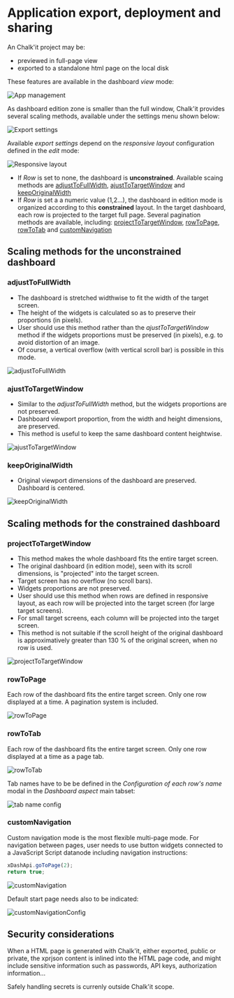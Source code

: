 # Application export, deployment and sharing

An Chalk'it project may be:

* previewed in full-page view
* exported to a standalone html page on the local disk

These features are available in the dashboard *view* mode:

![App management](./png/app-management.png "App management")

As dashboard edition zone is smaller than the full window, Chalk'it provides several scaling methods, available under the settings menu shown below:

![Export settings](./png/export-settings.png "Export settings")

Available *export settings* depend on the *responsive layout* configuration defined in the *edit* mode:

![Responsive layout](./png/dashboard-layout.png "Responsive layout")

- If *Row* is set to none, the dashboard is **unconstrained**. Available scaing methods are [adjustToFullWidth](#adjusttofullwidth), [ajustToTargetWindow](#ajusttotargetwindow) and [keepOriginalWidth](#keeporiginalwidth)
- If *Row* is set a a numeric value (1,2...), the dashboard in edition mode is organized according to this **constrained** layout. In the target dashboard, each row is projected to the target full page. Several pagination methods are available, including: [projectToTargetWindow](#projecttotargetwindow), [rowToPage](#rowtopage), [rowToTab](#rowtotab) and [customNavigation](#customnavigation)

## Scaling methods for the unconstrained dashboard

### adjustToFullWidth

- The dashboard is stretched widthwise to fit the width of the target screen.
- The height of the widgets is calculated so as to preserve their proportions (in pixels).
- User should use this method rather than the *ajustToTargetWindow* method if the widgets proportions must be preserved (in pixels), e.g. to avoid distortion of an image.
- Of course, a vertical overflow (with vertical scroll bar) is possible in this mode.

![adjustToFullWidth](./png/adjustToFullWidth.png "adjustToFullWidth")

### ajustToTargetWindow

- Similar to the *adjustToFullWidth* method, but the widgets proportions are not preserved.
- Dashboard viewport proportion, from the width and height dimensions, are preserved.
- This method is useful to keep the same dashboard content heightwise.

![ajustToTargetWindow](./png/ajustToTargetWindow.png "ajustToTargetWindow")

### keepOriginalWidth

- Original viewport dimensions of the dashboard are preserved. Dashboard is centered.

![keepOriginalWidth](./png/keepOriginalWidth.png "keepOriginalWidth")

## Scaling methods for the constrained dashboard

### projectToTargetWindow

- This method makes the whole dashboard fits the entire target screen.
- The original dashboard (in edition  mode), seen with its scroll dimensions, is "projected" into the target screen. 
- Target screen has no overflow (no scroll bars).
- Widgets proportions are not preserved.
- User should use this method when rows are defined in responsive layout, as each row will be projected into the target screen (for large target screens).
- For small target screens, each column will be projected into the target screen.
- This method is not suitable if the scroll height of the original dashboard is approximatively greater than 130 % of the original screen, when no row is used.

![projectToTargetWindow](./png/projectToTargetWindow.png "projectToTargetWindow")

### rowToPage

Each row of the dashboard fits the entire target screen. Only one row displayed at a time. A pagination system is included.

![rowToPage](./png/rowToPage.png "rowToPage")

### rowToTab

Each row of the dashboard fits the entire target screen. Only one row displayed at a time as a page tab. 

![rowToTab](./png/rowToTab.png "rowToTab")

Tab names have to be be defined in the *Configuration of each row's name* modal in the *Dashboard aspect* main tabset:

![tab name config](./png/tab-name-config.png "tab name config")

### customNavigation

Custom navigation mode is the most flexible multi-page mode. For navigation between pages, user needs to use button widgets connected to a JavaScript Script datanode including navigation instructions:

```JavaScript
xDashApi.goToPage(2);
return true;
```

![customNavigation](./png/customNavigation.png "customNavigation")

Default start page needs also to be indicated:

![customNavigationConfig](./png/customNavigationConfig.png "customNavigationConfig")

## Security considerations

When a HTML page is generated with Chalk'it, either exported, public or private, the xprjson content is inlined into the HTML page code, and might include sensitive information such as passwords, API keys, authorization information...

Safely handling secrets is currenly outside Chalk'it scope.

